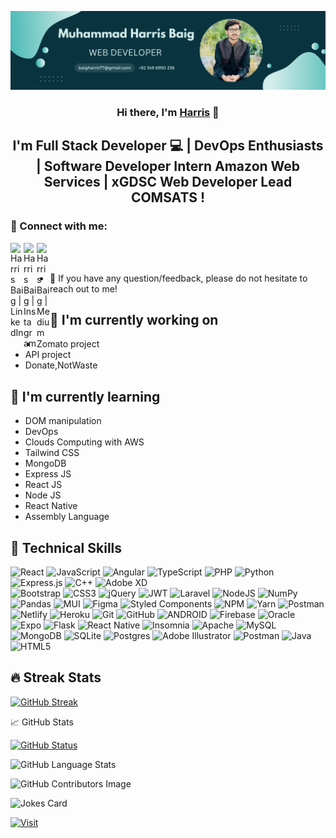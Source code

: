![banner](https://github.com/Harrisbaig7/Harrisbaig7/blob/main/banner.png)

<h3 align="center">
Hi there, I'm <a href="https://hportfoliob.netlify.app/" target="_blank" rel="noreferrer">Harris</a> 👋
</h3>
<h2 align="center">
I'm Full Stack Developer 💻 | DevOps Enthusiasts | Software Developer Intern Amazon Web Services | xGDSC Web Developer Lead COMSATS !
</h2>
<h3>
  🤝 Connect with me:
</h3>
<a href="https://www.linkedin.com/in/harris-baig-3a890a203/"><img align="left" src="https://raw.githubusercontent.com/yushi1007/yushi1007/main/images/linkedin.svg" alt="Harris Baig | LinkedIn" width="21px"/></a>
<a href="https://instagram.com/_harrisbaig"><img align="left" src="https://raw.githubusercontent.com/yushi1007/yushi1007/main/images/instagram.svg" alt="Harris Baig  | Instagram" width="21px"/></a>
<a href="https://medium.com/@baigharris77"><img align="left" src="https://raw.githubusercontent.com/yushi1007/yushi1007/main/images/medium.svg" alt="Harris Baig  | Medium" width="21px"/></a>
<!-- <a href="https://www.facebook.com/harrisbaig"><img align="left" src="https://raw.githubusercontent.com/yushi1007/yushi1007/main/images/facebook.svg" alt="Harris Baig  | Facebook" width="21px"/></a> -->
</br>
</br>
<ul>
<li>💬 If you have any question/feedback, please do not hesitate to reach out to me!</li>
</ul>
<h2 tabindex="-1">🔭 I'm currently working on</h2>
<ul>
  <li>Zomato project</li>
  <li>API project</li>
  <li>Donate,NotWaste</li>
</ul>
<h2 tabindex="-1">🌱 I'm currently learning</h2>
<ul>
  <li>DOM manipulation</li>
  <li>DevOps</li>
  <li>Clouds Computing with AWS</li>
  <li>Tailwind CSS</li>
  <li>MongoDB</li>
  <li>Express JS</li>
  <li>React JS</li>
  <li>Node JS</li>
  <li>React Native</li>
  <li>Assembly Language</li>
</ul>
<h2 tabindex="-1">
  💼 Technical Skills
</h2>  
</hr>

![React](https://img.shields.io/badge/react-%2320232a.svg?style=for-the-badge&logo=react&logoColor=%2361DAFB)
![JavaScript](https://img.shields.io/badge/javascript-%23323330.svg?style=for-the-badge&logo=javascript&logoColor=%23F7DF1E)
![Angular](https://img.shields.io/badge/angular-%23DD0031.svg?style=for-the-badge&logo=angular&logoColor=white)
![TypeScript](https://img.shields.io/badge/typescript-%23007ACC.svg?style=for-the-badge&logo=typescript&logoColor=white)
![PHP](https://img.shields.io/badge/php-%23777BB4.svg?style=for-the-badge&logo=php&logoColor=white) 
![Python](https://img.shields.io/badge/python-3670A0?style=for-the-badge&logo=python&logoColor=ffdd54) 
![Express.js](https://img.shields.io/badge/express.js-%23404d59.svg?style=for-the-badge&logo=express&logoColor=%2361DAFB) 
![C++](https://img.shields.io/badge/c++-%2300599C.svg?style=for-the-badge&logo=c%2B%2B&logoColor=white) 
![Adobe XD](https://img.shields.io/badge/Adobe%20XD-470137?style=for-the-badge&logo=Adobe%20XD&logoColor=#FF61F6) 	
![Bootstrap](https://img.shields.io/badge/bootstrap-%23563D7C.svg?style=for-the-badge&logo=bootstrap&logoColor=white)
![CSS3](https://img.shields.io/badge/css3-%231572B6.svg?style=for-the-badge&logo=css3&logoColor=white)
![jQuery](https://img.shields.io/badge/jquery-%230769AD.svg?style=for-the-badge&logo=jquery&logoColor=white) 
![JWT](https://img.shields.io/badge/JWT-black?style=for-the-badge&logo=JSON%20web%20tokens) 
![Laravel](https://img.shields.io/badge/laravel-%23FF2D20.svg?style=for-the-badge&logo=laravel&logoColor=white) 
![NodeJS](https://img.shields.io/badge/node.js-6DA55F?style=for-the-badge&logo=node.js&logoColor=white) 
![NumPy](https://img.shields.io/badge/numpy-%23013243.svg?style=for-the-badge&logo=numpy&logoColor=white) 
![Pandas](https://img.shields.io/badge/pandas-%23150458.svg?style=for-the-badge&logo=pandas&logoColor=white) 
![MUI](https://img.shields.io/badge/MUI-%230081CB.svg?style=for-the-badge&logo=mui&logoColor=white)
![Figma](https://img.shields.io/badge/figma-%23F24E1E.svg?style=for-the-badge&logo=figma&logoColor=white)
![Styled Components](https://img.shields.io/badge/styled--components-DB7093?style=for-the-badge&logo=styled-components&logoColor=white)
![NPM](https://img.shields.io/badge/NPM-%23000000.svg?style=for-the-badge&logo=npm&logoColor=white)
![Yarn](https://img.shields.io/badge/yarn-%232C8EBB.svg?style=for-the-badge&logo=yarn&logoColor=white)
![Postman](https://img.shields.io/badge/Postman-FF6C37?style=for-the-badge&logo=postman&logoColor=white)
![Netlify](https://img.shields.io/badge/netlify-%23000000.svg?style=for-the-badge&logo=netlify&logoColor=#00C7B7)
![Heroku](https://img.shields.io/badge/heroku-%23430098.svg?style=for-the-badge&logo=heroku&logoColor=white)
![Git](https://img.shields.io/badge/git-%23F05033.svg?style=for-the-badge&logo=git&logoColor=white)
![GitHub](https://img.shields.io/badge/github-%23121011.svg?style=for-the-badge&logo=github&logoColor=white)
![ANDROID](https://img.shields.io/badge/android-%2320232a.svg?style=for-the-badge&logo=android&logoColor=%a4c639) 
![Firebase](https://img.shields.io/badge/firebase-%23039BE5.svg?style=for-the-badge&logo=firebase) 
![Oracle](https://img.shields.io/badge/Oracle-F80000?style=for-the-badge&logo=oracle&logoColor=white) 
![Expo](https://img.shields.io/badge/expo-1C1E24?style=for-the-badge&logo=expo&logoColor=#D04A37) 
![Flask](https://img.shields.io/badge/flask-%23000.svg?style=for-the-badge&logo=flask&logoColor=white) 
![React Native](https://img.shields.io/badge/react_native-%2320232a.svg?style=for-the-badge&logo=react&logoColor=%2361DAFB) 
![Insomnia](https://img.shields.io/badge/Insomnia-black?style=for-the-badge&logo=insomnia&logoColor=5849BE)
![Apache](https://img.shields.io/badge/apache-%23D42029.svg?style=for-the-badge&logo=apache&logoColor=white) 
![MySQL](https://img.shields.io/badge/mysql-%2300f.svg?style=for-the-badge&logo=mysql&logoColor=white) 
![MongoDB](https://img.shields.io/badge/MongoDB-%234ea94b.svg?style=for-the-badge&logo=mongodb&logoColor=white) 
![SQLite](https://img.shields.io/badge/sqlite-%2307405e.svg?style=for-the-badge&logo=sqlite&logoColor=white) 
![Postgres](https://img.shields.io/badge/postgres-%23316192.svg?style=for-the-badge&logo=postgresql&logoColor=white) 
![Adobe Illustrator](https://img.shields.io/badge/adobeillustrator-%23FF9A00.svg?style=for-the-badge&logo=adobeillustrator&logoColor=white) 
![Postman](https://img.shields.io/badge/Postman-FF6C37?style=for-the-badge&logo=postman&logoColor=white)
![Java](https://img.shields.io/badge/java-%23ED8B00.svg?style=for-the-badge&logo=java&logoColor=white) 
![HTML5](https://img.shields.io/badge/html5-%23E34F26.svg?style=for-the-badge&logo=html5&logoColor=white)
<h2>
  🔥 Streak Stats
</h2>

</hr>

[![GitHub Streak](https://streak-stats.demolab.com?user=Harrisbaig7&theme=tokyonight&date_format=M%20j%5B%2C%20Y%5D)](https://git.io/streak-stats)

  📈 GitHub Stats
</h2>
</hr>
  
  [![GitHub Status](https://github-readme-stats.vercel.app/api/?username=Harrisbaig7&count_private=true&theme=tokyonight&showicons=false)]()
  
  ![GitHub Language Stats](https://github-readme-stats.vercel.app/api/top-langs/?username=Harrisbaig7&langs_count=4999&theme=tokyonight)

  ![GitHub Contributors Image](https://contrib.rocks/image?repo=Harrisbaig7/Full-Stack-Web-Development)

  ![Jokes Card](https://readme-jokes.vercel.app/api)
  
  [![Visit](https://visitcount.itsvg.in/api?id=Harrisbaig7&label=Profile%20Views&color=tokyonight&pretty=true)](https://visitcount.itsvg.in)
  
<!--   [![Visitors](https://visitor-badge.glitch.me/badge?page_id=Harrisbaig7.Harrisbaig7)](https://hportfoliob.netlify.app) -->
<!-- ![Visitors](https://api.visitorbadge.io/api/visitors?path=https%3A%2F%2Fhportfoliob.netlify.app%2F&label=PorfolioVisit&labelColor=%23d9e3f0&countColor=%232ccce4)
[![Visitors](https://api.visitorbadge.io/api/visitors?path=https%3A%2F%2Fhportfoliob.netlify.app%2F&label=PorfolioVisit&labelColor=%23697689&countColor=%232ccce4)](https://visitorbadge.io/status?path=https%3A%2F%2Fhportfoliob.netlify.app%2F) -->
  </hr>
<!--
**Harrisbaig7/Harrisbaig7** is a ✨ _special_ ✨ repository because its `README.md` (this file) appears on your GitHub profile.

Here are some ideas to get you started:
- 🔭 I’m currently working on ...
- 🌱 I’m currently learning ...
- 👯 I’m looking to collaborate on ...
- 🤔 I’m looking for help with ...
- 💬 Ask me about ...
- 📫 How to reach me: ...
- 😄 Pronouns: ...
- ⚡ Fun fact: ...
-->
